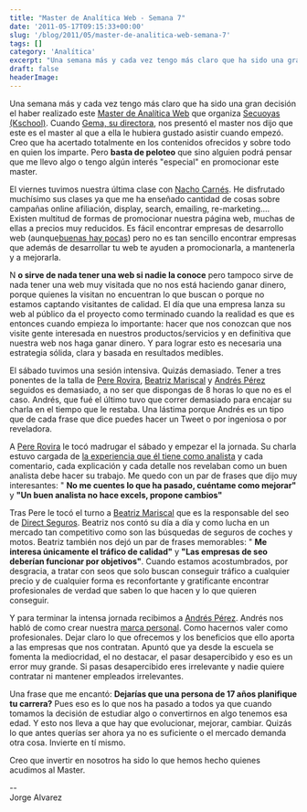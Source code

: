 ```yaml
---
title: "Master de Analítica Web - Semana 7"
date: '2011-05-17T09:15:33+00:00'
slug: '/blog/2011/05/master-de-analitica-web-semana-7'
tags: []
category: 'Analítica'
excerpt: "Una semana más y cada vez tengo más claro que ha sido una gran decisión el haber realizado este [Master de Analítica Web]( que organiza [Secuoya..."
draft: false
headerImage: 
---
```

Una semana más y cada vez tengo más claro que ha sido una gran decisión el haber realizado este [Master de Analítica Web](http://www.secuoyasacademy.com/master-analitica-web.html) que organiza [Secuoyas (Kschool)](http://static.squarespace.com/static/5303797ae4b0c6ad9e43f072/5303ce80e4b0400995a883d6/5303cf35e4b0400995a88b0c/1392758581676/?format=original).  Cuando [Gema, su directora](http://static.squarespace.com/static/5303797ae4b0c6ad9e43f072/5303ce80e4b0400995a883d6/5303cf35e4b0400995a88b0c/1392758581676/?format=original), nos presentó el master nos dijo que este es el master al que a ella le hubiera gustado asistir cuando empezó. Creo que ha acertado totalmente en los contenidos ofrecidos y sobre todo en quien los imparte. Pero **basta de peloteo** que sino alguien podrá pensar que me llevo algo o tengo algún interés "especial" en promocionar este master.

El viernes tuvimos nuestra última clase con [Nacho Carnés](http://static.squarespace.com/static/5303797ae4b0c6ad9e43f072/5303ce80e4b0400995a883d6/5303cf35e4b0400995a88b0c/1392758581676/?format=original). He disfrutado muchísimo sus clases ya que me ha enseñado cantidad de cosas sobre campañas online afiliación, display, search, emailing, re-marketing.... Existen multitud de formas de promocionar nuestra página web, muchas de ellas a precios muy reducidos. Es fácil encontrar empresas de desarrollo web (aunque[buenas hay pocas](http://static.squarespace.com/static/5303797ae4b0c6ad9e43f072/5303ce80e4b0400995a883d6/5303cf35e4b0400995a88b0c/1392758581676/?format=original)) pero no es tan sencillo encontrar empresas que además de desarrollar tu web te ayuden a promocionarla, a mantenerla y a mejorarla.

N **o sirve de nada tener una web si nadie la conoce** pero tampoco sirve de nada tener una web muy visitada que no nos está haciendo ganar dinero, porque quienes la visitan no encuentran lo que buscan o porque no estamos captando visitantes de calidad. El día que una empresa lanza su web al público da el proyecto como terminado cuando la realidad es que es entonces cuando empieza lo importante: hacer que nos conozcan que nos visite gente interesada en nuestros productos/servicios y en definitiva que nuestra web nos haga ganar dinero. Y para lograr esto es necesaria una estrategia sólida, clara y basada en resultados medibles.

El sábado tuvimos una sesión intensiva. Quizás demasiado. Tener a tres ponentes de la talla de [Pere Rovira](http://www.linkedin.com/in/pererovira), [Beatriz Mariscal](http://www.linkedin.com/in/beatrizmariscal) y [Andrés Pérez](http://static.squarespace.com/static/5303797ae4b0c6ad9e43f072/5303ce80e4b0400995a883d6/5303cf35e4b0400995a88b0c/1392758581676/?format=original) seguidos es demasiado, a no ser que dispongas de 8 horas lo que no es el caso. Andrés, que fué el último tuvo que correr demasiado para encajar su charla en el tiempo que le restaba. Una lástima porque Andrés es un tipo que de cada frase que dice puedes hacer un Tweet o por ingeniosa o por reveladora.

A [Pere Rovira](http://www.linkedin.com/in/pererovira) le tocó madrugar el sábado y empezar el la jornada. Su charla estuvo cargada de [la experiencia que él tiene como analista](http://static.squarespace.com/static/5303797ae4b0c6ad9e43f072/5303ce80e4b0400995a883d6/5303cf35e4b0400995a88b0c/1392758581676/?format=original) y cada comentario, cada explicación y cada detalle nos revelaban como un buen analista debe hacer su trabajo. Me quedo con un par de frases que dijo muy interesantes: " **No me cuentes lo que ha pasado, cuéntame como mejorar"** y **"Un buen analista no hace excels, propone cambios"**

Tras Pere le tocó el turno a [Beatriz Mariscal](http://www.linkedin.com/in/beatrizmariscal) que es la responsable del seo de [Direct Seguros](http://static.squarespace.com/static/5303797ae4b0c6ad9e43f072/5303ce80e4b0400995a883d6/5303cf35e4b0400995a88b0c/1392758581676/?format=original).  Beatriz nos contó su día a día y como lucha en un mercado tan competitivo como son las búsquedas de seguros de coches y motos. Beatriz también nos dejó un par de frases memorables: " **Me interesa únicamente el tráfico de calidad"** y **"Las empresas de seo deberían funcionar por objetivos"**. Cuando estamos acostumbrados, por desgracia, a tratar con seos que solo buscan conseguir tráfico a cualquier precio y de cualquier forma es reconfortante y gratificante encontrar profesionales de verdad que saben lo que hacen y lo que quieren conseguir.

Y para terminar la intensa jornada recibimos a [Andrés Pérez](http://static.squarespace.com/static/5303797ae4b0c6ad9e43f072/5303ce80e4b0400995a883d6/5303cf35e4b0400995a88b0c/1392758581676/?format=original). Andrés nos habló de como crear nuestra [marca personal](http://static.squarespace.com/static/5303797ae4b0c6ad9e43f072/5303ce80e4b0400995a883d6/5303cf35e4b0400995a88b0c/1392758581676/?format=original). Como hacernos valer como profesionales. Dejar claro lo que ofrecemos y los beneficios que ello aporta a las empresas que nos contratan. Apuntó que ya desde la escuela se fomenta la mediocridad, el no destacar, el pasar desapercibido y eso es un error muy grande. Si pasas desapercibido eres irrelevante y nadie quiere contratar ni mantener empleados irrelevantes.

Una frase que me encantó:  **Dejarías que una persona de 17 años planifique tu carrera?**  Pues eso es lo que nos ha pasado a todos ya que cuando tomamos la decisión de estudiar algo o convertirnos en algo tenemos esa edad. Y esto nos lleva a que hay que evolucionar, mejorar, cambiar. Quizás lo que antes querías ser ahora ya no es suficiente o el mercado demanda otra cosa. Invierte en tí mismo.

Creo que invertir en nosotros ha sido lo que hemos hecho quienes acudimos al Master. 

--  
Jorge Alvarez

